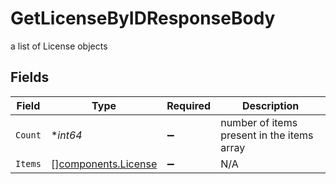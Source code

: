 # GetLicenseByIDResponseBody

a list of License objects


## Fields

| Field                                                      | Type                                                       | Required                                                   | Description                                                |
| ---------------------------------------------------------- | ---------------------------------------------------------- | ---------------------------------------------------------- | ---------------------------------------------------------- |
| `Count`                                                    | **int64*                                                   | :heavy_minus_sign:                                         | number of items present in the items array                 |
| `Items`                                                    | [][components.License](../../models/components/license.md) | :heavy_minus_sign:                                         | N/A                                                        |